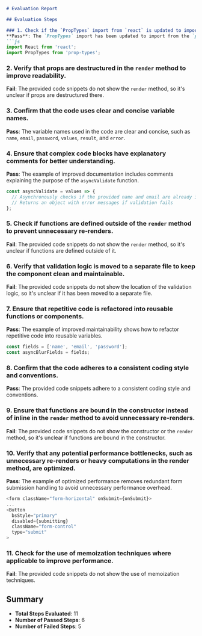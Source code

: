 ```markdown
# Evaluation Report

## Evaluation Steps

### 1. Check if the `PropTypes` import from `react` is updated to import from the `prop-types` package.
**Pass**: The `PropTypes` import has been updated to import from the `prop-types` package.
```js
import React from 'react';
import PropTypes from 'prop-types';
```

### 2. Verify that props are destructured in the `render` method to improve readability.
**Fail**: The provided code snippets do not show the `render` method, so it's unclear if props are destructured there.

### 3. Confirm that the code uses clear and concise variable names.
**Pass**: The variable names used in the code are clear and concise, such as `name`, `email`, `password`, `values`, `result`, and `error`.

### 4. Ensure that complex code blocks have explanatory comments for better understanding.
**Pass**: The example of improved documentation includes comments explaining the purpose of the `asyncValidate` function.
```js
const asyncValidate = values => {
  // Asynchronously checks if the provided name and email are already in use
  // Returns an object with error messages if validation fails
};
```

### 5. Check if functions are defined outside of the `render` method to prevent unnecessary re-renders.
**Fail**: The provided code snippets do not show the `render` method, so it's unclear if functions are defined outside of it.

### 6. Verify that validation logic is moved to a separate file to keep the component clean and maintainable.
**Fail**: The provided code snippets do not show the location of the validation logic, so it's unclear if it has been moved to a separate file.

### 7. Ensure that repetitive code is refactored into reusable functions or components.
**Pass**: The example of improved maintainability shows how to refactor repetitive code into reusable variables.
```js
const fields = ['name', 'email', 'password'];
const asyncBlurFields = fields;
```

### 8. Confirm that the code adheres to a consistent coding style and conventions.
**Pass**: The provided code snippets adhere to a consistent coding style and conventions.

### 9. Ensure that functions are bound in the constructor instead of inline in the `render` method to avoid unnecessary re-renders.
**Fail**: The provided code snippets do not show the constructor or the `render` method, so it's unclear if functions are bound in the constructor.

### 10. Verify that any potential performance bottlenecks, such as unnecessary re-renders or heavy computations in the render method, are optimized.
**Pass**: The example of optimized performance removes redundant form submission handling to avoid unnecessary performance overhead.
```js
<form className="form-horizontal" onSubmit={onSubmit}>
...
<Button
  bsStyle="primary"
  disabled={submitting}
  className="form-control"
  type="submit"
>
```

### 11. Check for the use of memoization techniques where applicable to improve performance.
**Fail**: The provided code snippets do not show the use of memoization techniques.

## Summary
- **Total Steps Evaluated**: 11
- **Number of Passed Steps**: 6
- **Number of Failed Steps**: 5
```
